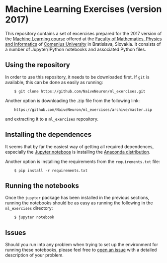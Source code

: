 # Machine Learning Exercises (version 2017)

This repository contains a set of excercises prepared for the 2017 version of
the [Machine Learning course](http://compbio.fmph.uniba.sk/vyuka/ml/) offered
at the [Faculty of Mathematics, Physics and Informatics](https://fmph.uniba.sk/)
of [Comenius University](https://uniba.sk/) in Bratislava, Slovakia. It
consists of a number of Jupyter/IPython notebooks and associated Python files.

## Using the repository

In order to use this repository, it needs to be downloaded first. If `git` is
available, this can be done as easily as running:

        $ git clone https://github.com/NaiveNeuron/ml_exercises.git

Another option is downloading the .zip file from the following link:

        https://github.com/NaiveNeuron/ml_exercises/archive/master.zip

and extracting it to a `ml_exercises` repository.

## Installing the dependences

It seems that by far the easiest way of getting all required dependences,
especially the [Jupyter noteboos](http://jupyter.readthedocs.io/en/latest/install.html)
is installing the [Anaconda distribution](https://www.anaconda.com/download/).

Another option is installing the requirements from the `requirements.txt` file:

        $ pip install -r requirements.txt

## Running the notebooks

Once the `jupyter` package has been installed in the previous sections, running
the notebooks should be as easy as running the following in the `ml_exercises`
directory:

        $ jupyter notebook

## Issues

Should you run into any problem when trying to set up the environment for
running these notebooks, please feel free to [open an
issue](https://github.com/NaiveNeuron/ml_exercises/issues) with a detailed
description of your problem.

